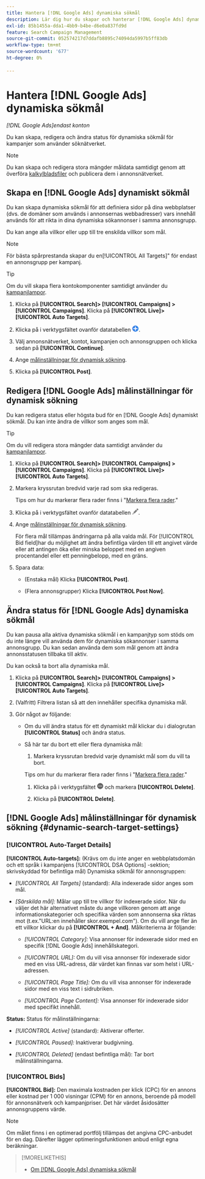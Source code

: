 ```yaml
---
title: Hantera [!DNL Google Ads] dynamiska sökmål
description: Lär dig hur du skapar och hanterar [!DNL Google Ads] dynamiska sökmål.
exl-id: 85b1455a-dda1-4bb9-b4be-d6e0a837fd9d
feature: Search Campaign Management
source-git-commit: 052574217d7ddafb8895c74094da5997b5ff83db
workflow-type: tm+mt
source-wordcount: '677'
ht-degree: 0%

---
```


# Hantera [!DNL Google Ads] dynamiska sökmål

*[!DNL Google Ads]endast konton*

Du kan skapa, redigera och ändra status för dynamiska sökmål för kampanjer som använder söknätverket.

>[!NOTE]
>
>Du kan skapa och redigera stora mängder måldata samtidigt genom att överföra [kalkylbladsfiler](/help/search-social-commerce/campaign-management/bulksheets/bulksheet-about.md) och publicera dem i annonsnätverket.

## Skapa en [!DNL Google Ads] dynamiskt sökmål

Du kan skapa dynamiska sökmål för att definiera sidor på dina webbplatser (dvs. de domäner som används i annonsernas webbadresser) vars innehåll används för att rikta in dina dynamiska sökannonser i samma annonsgrupp.

Du kan ange alla villkor eller upp till tre enskilda villkor som mål.

>[!NOTE]
>
>För bästa spårprestanda skapar du en[!UICONTROL All Targets]&quot; för endast en annonsgrupp per kampanj.

>[!TIP]
>
>Om du vill skapa flera kontokomponenter samtidigt använder du [kampanjlampor](/help/search-social-commerce/campaign-management/bulksheets/bulksheet-about.md).

1. Klicka på **[!UICONTROL Search]> [!UICONTROL Campaigns] >[!UICONTROL Campaigns]**. Klicka på **[!UICONTROL Live]>[!UICONTROL Auto Targets]**.

1. Klicka på i verktygsfältet ovanför datatabellen ![Skapa](/help/search-social-commerce/assets/add.png "Skapa").

1. Välj annonsnätverket, kontot, kampanjen och annonsgruppen och klicka sedan på **[!UICONTROL Continue]**.

1. Ange [målinställningar för dynamisk sökning](#dynamic-search-target-settings).

1. Klicka på **[!UICONTROL Post]**.

## Redigera [!DNL Google Ads] målinställningar för dynamisk sökning

Du kan redigera status eller högsta bud för en [!DNL Google Ads] dynamiskt sökmål. Du kan inte ändra de villkor som anges som mål.

>[!TIP]
>
>Om du vill redigera stora mängder data samtidigt använder du [kampanjlampor](/help/search-social-commerce/campaign-management/bulksheets/bulksheet-about.md).

1. Klicka på **[!UICONTROL Search]> [!UICONTROL Campaigns] >[!UICONTROL Campaigns]**. Klicka på **[!UICONTROL Live]>[!UICONTROL Auto Targets]**.

1. Markera kryssrutan bredvid varje rad som ska redigeras.

   Tips om hur du markerar flera rader finns i &quot;[Markera flera rader](/help/search-social-commerce/common-tasks/navigation-editing-selection/multiple-rows-select.md).&quot;

1. Klicka på i verktygsfältet ovanför datatabellen ![Redigera](/help/search-social-commerce/assets/edit.png "Redigera").

1. Ange [målinställningar för dynamisk sökning](#dynamic-search-target-settings).

   För flera mål tillämpas ändringarna på alla valda mål. För [!UICONTROL Bid field]har du möjlighet att ändra befintliga värden till ett angivet värde eller att antingen öka eller minska beloppet med en angiven procentandel eller ett penningbelopp, med en gräns.

1. Spara data:

   * (Enstaka mål) Klicka **[!UICONTROL Post]**.

   * (Flera annonsgrupper) Klicka **[!UICONTROL Post Now]**.

## Ändra status för [!DNL Google Ads] dynamiska sökmål

Du kan pausa alla aktiva dynamiska sökmål i en kampanjtyp som stöds om du inte längre vill använda dem för dynamiska sökannonser i samma annonsgrupp. Du kan sedan använda dem som mål genom att ändra annonsstatusen tillbaka till aktiv.

Du kan också ta bort alla dynamiska mål.

1. Klicka på **[!UICONTROL Search]> [!UICONTROL Campaigns] >[!UICONTROL Campaigns]**. Klicka på **[!UICONTROL Live]>[!UICONTROL Auto Targets]**.

1. (Valfritt) Filtrera listan så att den innehåller specifika dynamiska mål.

1. Gör något av följande:

   * Om du vill ändra status för ett dynamiskt mål klickar du i dialogrutan **[!UICONTROL Status]** och ändra status.

   * Så här tar du bort ett eller flera dynamiska mål:

      1. Markera kryssrutan bredvid varje dynamiskt mål som du vill ta bort.

     Tips om hur du markerar flera rader finns i &quot;[Markera flera rader](/help/search-social-commerce/common-tasks/navigation-editing-selection/multiple-rows-select.md).&quot;

      1. Klicka på i verktygsfältet ![Mer](/help/search-social-commerce/assets/more.png "Mer") och markera **[!UICONTROL Delete]**.

      1. Klicka på **[!UICONTROL Delete]**.

## [!DNL Google Ads] målinställningar för dynamisk sökning {#dynamic-search-target-settings}

### [!UICONTROL Auto-Target Details]

**[!UICONTROL Auto-targets]:** (Krävs om du inte anger en webbplatsdomän och ett språk i kampanjens [!UICONTROL DSA Options] -sektion; skrivskyddad för befintliga mål) Dynamiska sökmål för annonsgruppen:

* *[!UICONTROL All Targets]* (standard): Alla indexerade sidor anges som mål.

* *\[Särskilda mål\]:* Målar upp till tre villkor för indexerade sidor. När du väljer det här alternativet måste du ange villkoren genom att ange informationskategorier och specifika värden som annonserna ska riktas mot (t.ex.&quot;URL:en innehåller skor.exempel.com&quot;). Om du vill ange fler än ett villkor klickar du på **[!UICONTROL + And]**. Målkriterierna är följande:

   * *[!UICONTROL Category]:* Visa annonser för indexerade sidor med en specifik [!DNL Google Ads] innehållskategori.

   * *[!UICONTROL URL]:* Om du vill visa annonser för indexerade sidor med en viss URL-adress, där värdet kan finnas var som helst i URL-adressen.

   * *[!UICONTROL Page Title]:* Om du vill visa annonser för indexerade sidor med en viss text i sidrubriken.

   * *[!UICONTROL Page Content]:* Visa annonser för indexerade sidor med specifikt innehåll.

**Status:** Status för målinställningarna:

* *[!UICONTROL Active]* (standard): Aktiverar offerter.

* *[!UICONTROL Paused]:* Inaktiverar budgivning.

* *[!UICONTROL Deleted]* (endast befintliga mål): Tar bort målinställningarna.

### [!UICONTROL Bids]

**[!UICONTROL Bid]:** Den maximala kostnaden per klick (CPC) för en annons eller kostnad per 1 000 visningar (CPM) för en annons, beroende på modell för annonsnätverk och kampanjpriser. Det här värdet åsidosätter annonsgruppens värde.

>[!NOTE]
>
>Om målet finns i en optimerad portfölj tillämpas det angivna CPC-anbudet för en dag. Därefter lägger optimeringsfunktionen anbud enligt egna beräkningar.

>[!MORELIKETHIS]
>
>* [Om [!DNL Google Ads] dynamiska sökmål](dynamic-search-target-about.md)
